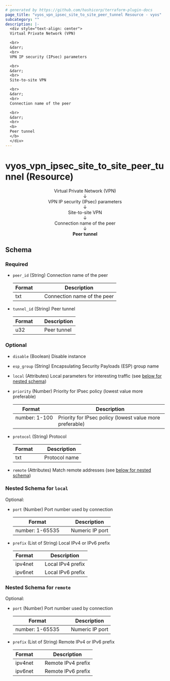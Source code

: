 ```yaml
---
# generated by https://github.com/hashicorp/terraform-plugin-docs
page_title: "vyos_vpn_ipsec_site_to_site_peer_tunnel Resource - vyos"
subcategory: ""
description: |-
  <div style="text-align: center">
  Virtual Private Network (VPN)

  <br>
  &darr;
  <br>
  VPN IP security (IPsec) parameters

  <br>
  &darr;
  <br>
  Site-to-site VPN

  <br>
  &darr;
  <br>
  Connection name of the peer

  <br>
  &darr;
  <br>
  <b>
  Peer tunnel
  </b>
  </div>
---
```


# vyos_vpn_ipsec_site_to_site_peer_tunnel (Resource)

<div style="text-align: center">
Virtual Private Network (VPN)

<br>
&darr;
<br>
VPN IP security (IPsec) parameters

<br>
&darr;
<br>
Site-to-site VPN

<br>
&darr;
<br>
Connection name of the peer

<br>
&darr;
<br>
<b>
Peer tunnel
</b>
</div>



<!-- schema generated by tfplugindocs -->
## Schema

### Required

- `peer_id` (String) Connection name of the peer

    |  Format &emsp; | Description  |
    |----------|---------------|
    |  txt  &emsp; |  Connection name of the peer  |
- `tunnel_id` (String) Peer tunnel

    |  Format &emsp; | Description  |
    |----------|---------------|
    |  u32  &emsp; |  Peer tunnel  |

### Optional

- `disable` (Boolean) Disable instance
- `esp_group` (String) Encapsulating Security Payloads (ESP) group name
- `local` (Attributes) Local parameters for interesting traffic (see [below for nested schema](#nestedatt--local))
- `priority` (Number) Priority for IPsec policy (lowest value more preferable)

    |  Format &emsp; | Description  |
    |----------|---------------|
    |  number: 1-100  &emsp; |  Priority for IPsec policy (lowest value more preferable)  |
- `protocol` (String) Protocol

    |  Format &emsp; | Description  |
    |----------|---------------|
    |  txt  &emsp; |  Protocol name  |
- `remote` (Attributes) Match remote addresses (see [below for nested schema](#nestedatt--remote))

<a id="nestedatt--local"></a>
### Nested Schema for `local`

Optional:

- `port` (Number) Port number used by connection

    |  Format &emsp; | Description  |
    |----------|---------------|
    |  number: 1-65535  &emsp; |  Numeric IP port  |
- `prefix` (List of String) Local IPv4 or IPv6 prefix

    |  Format &emsp; | Description  |
    |----------|---------------|
    |  ipv4net  &emsp; |  Local IPv4 prefix  |
    |  ipv6net  &emsp; |  Local IPv6 prefix  |


<a id="nestedatt--remote"></a>
### Nested Schema for `remote`

Optional:

- `port` (Number) Port number used by connection

    |  Format &emsp; | Description  |
    |----------|---------------|
    |  number: 1-65535  &emsp; |  Numeric IP port  |
- `prefix` (List of String) Remote IPv4 or IPv6 prefix

    |  Format &emsp; | Description  |
    |----------|---------------|
    |  ipv4net  &emsp; |  Remote IPv4 prefix  |
    |  ipv6net  &emsp; |  Remote IPv6 prefix  |
